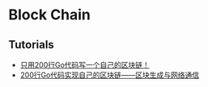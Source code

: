 # Block Chain

## Tutorials
* [只用200行Go代码写一个自己的区块链！](https://mp.weixin.qq.com/s?__biz=MzAwMDU1MTE1OQ==&mid=2653549361&idx=1&sn=019f54713891cf33ef3bef3b24773a96&chksm=813a62a9b64debbfdd24a8507bb974048a4456e5b0a2d5f685fb3bdf40366a25764c5df8afec&scene=21#wechat_redirect)
* [200行Go代码实现自己的区块链——区块生成与网络通信](https://mp.weixin.qq.com/s?__biz=MzAwMDU1MTE1OQ==&mid=2653549384&idx=1&sn=fce9e6fa059c044a6abfcf2cc3241ba5&chksm=813a62d0b64debc657e09718d6c851ee1cc7c37d3cb5b0a4213732a331dcd4bd5aae38a5fdf4&scene=38#wechat_redirect)
